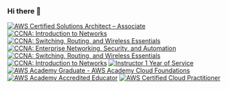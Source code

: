 ### Hi there 👋

<!--
**iqraaswad/iqraaswad** is a ✨ _special_ ✨ repository because its `README.md` (this file) appears on your GitHub profile.

Here are some ideas to get you started:

- 🔭 I’m currently working on ...
- 🌱 I’m currently learning ...
- 👯 I’m looking to collaborate on ...
- 🤔 I’m looking for help with ...
- 💬 Ask me about ...
- 📫 How to reach me: ...
- 😄 Pronouns: ...
- ⚡ Fun fact: ...
-->


<!--START_SECTION:badges-->

[![AWS Certified Solutions Architect – Associate](https://images.credly.com/size/110x110/images/4bc21d8b-4afe-4fbd-9a90-a9de8bf7b240/AWS-SolArchitect-Associate-2020.png)](http://www.credly.com/badges/a12c5ce4-e00c-4442-adc5-b8b187acd5f6 "AWS Certified Solutions Architect – Associate")
[![CCNA: Introduction to Networks](https://images.credly.com/size/110x110/images/70d71df5-f3dc-4380-9b9d-f22513a70417/CCNAITN__1_.png)](http://www.credly.com/badges/794b15e3-62c8-43ff-a3d6-b78eab35ead5 "CCNA: Introduction to Networks")
[![CCNA: Switching, Routing, and Wireless Essentials](https://images.credly.com/size/110x110/images/f4ccdba9-dd65-4349-baad-8f05df116443/CCNASRWE__1_.png)](http://www.credly.com/badges/8c0873fe-3466-41a1-a416-a1f056429fe7 "CCNA: Switching, Routing, and Wireless Essentials")
[![CCNA: Enterprise Networking, Security, and Automation](https://images.credly.com/size/110x110/images/0a6d331e-8abf-4272-a949-33f754569a76/CCNAENSA__1_.png)](http://www.credly.com/badges/cafc34e1-2cb6-4c10-be74-a5b92a40422b "CCNA: Enterprise Networking, Security, and Automation")
[![CCNA: Switching, Routing, and Wireless Essentials](https://images.credly.com/size/110x110/images/f4ccdba9-dd65-4349-baad-8f05df116443/CCNASRWE__1_.png)](http://www.credly.com/badges/30ce6c39-d9f0-42ba-aafe-93172dc1f8fb "CCNA: Switching, Routing, and Wireless Essentials")
[![CCNA: Introduction to Networks](https://images.credly.com/size/110x110/images/70d71df5-f3dc-4380-9b9d-f22513a70417/CCNAITN__1_.png)](http://www.credly.com/badges/a79dd00b-862f-47b9-a053-3145ee1a7e38 "CCNA: Introduction to Networks")
[![Instructor 1 Year of Service](https://images.credly.com/size/110x110/images/4802acaa-a2f7-49be-9a8e-666fa3f42e41/C05-743250-00_Cisco_Networking_Academy_Badge_Instructor_v4a-01-no-year.png)](http://www.credly.com/badges/9ce7a6c4-7123-49e0-ae0b-501a06d0f5ed "Instructor 1 Year of Service")
[![AWS Academy Graduate - AWS Academy Cloud Foundations](https://images.credly.com/size/110x110/images/ead0ef07-6071-4c96-a79f-27bb32c4be93/AWS-Academy-Graduate-Badge-Foundational.png)](http://www.credly.com/badges/b3ceb8bb-5ee7-4dde-8ffa-ba15a0127f25 "AWS Academy Graduate - AWS Academy Cloud Foundations")
[![AWS Academy Accredited Educator](https://images.credly.com/size/110x110/images/f02e62ef-d483-49e7-b5c3-6c89893b1500/AWS-Academy-Accredited-Educator-Badge.png)](http://www.credly.com/badges/3175f815-65d2-44ac-8229-58d59d4323ac "AWS Academy Accredited Educator")
[![AWS Certified Cloud Practitioner](https://images.credly.com/size/110x110/images/68468004-5a85-4f3b-bc58-590773979486/AWS-CloudPractitioner-2020.png)](http://www.credly.com/badges/8339a896-b507-4d18-9065-c56840c33351 "AWS Certified Cloud Practitioner")
<!--END_SECTION:badges-->
